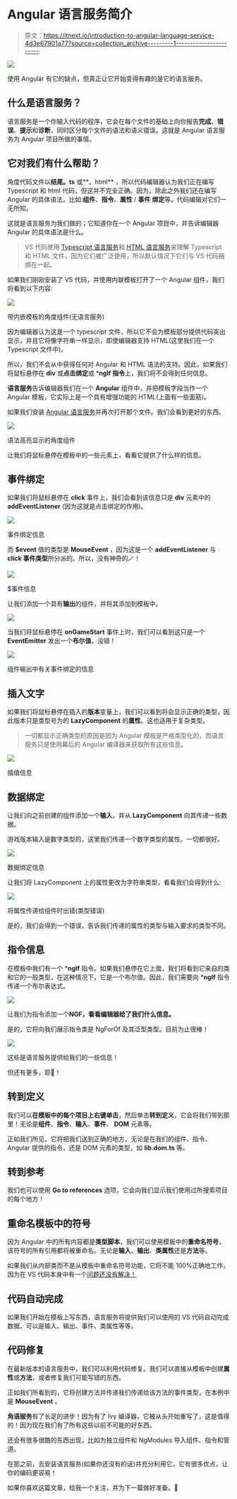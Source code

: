 # Angular 语言服务简介

> 原文：<https://itnext.io/introduction-to-angular-language-service-4d3e67901a77?source=collection_archive---------1----------------------->

![](img/fe2303172a371b8d4ccc8281e4677710.png)

使用 Angular 有它的缺点，但真正让它开始变得有趣的是它的语言服务。

## 什么是语言服务？

语言服务是一个你输入代码的程序，它会在每个文件的基础上向你报告**完成**、**错误**、**提示**和**诊断**，同时区分每个文件的语法和语义错误。这就是 Angular 语言服务为 Angular 项目所做的事情。

## 它对我们有什么帮助？

角度代码文件以**结尾。ts** 或**。html** ，所以代码编辑器认为我们正在编写 Typescript 和 html 代码，但这并不完全正确。因为，除此之外我们还在编写 Angular 的具体语法，比如:**组件**、**指令**、**属性** / **事件** **绑定**等。代码编辑对它们一无所知。

这就是语言服务为我们做的；它知道你在一个 Angular 项目中，并告诉编辑器 Angular 的具体语法是什么。

> VS 代码使用 [Typescript 语言服务](https://github.com/typescript-language-server/typescript-language-server)和 [HTML 语言服务](https://github.com/microsoft/vscode-html-languageservice)来理解 Typescript 和 HTML 文件，因为它们被广泛使用，所以默认情况下它们与 VS 代码捆绑在一起。

如果我们刚刚安装了 VS 代码，并使用内联模板打开了一个 Angular 组件，我们将看到以下内容:

![](img/27bece0ce1ebe0b0c7fba319d1e402da.png)

带内嵌模板的角度组件(无语言服务)

因为编辑器认为这是一个 typescript 文件，所以它不会为模板部分提供代码突出显示，并且它将像字符串一样显示，即使编辑器支持 HTML(这里我们在一个 Typescript 文件中)。

所以，我们不会从中获得任何对 Angular 和 HTML 语法的支持。因此，如果我们将鼠标悬停在 **div** 或**点击绑定**或 ***ngIf 指令**上，我们将不会得到任何信息。

**语言服务**告诉编辑器我们在一个 **Angular** 组件中，并把模板字段当作一个 Angular 模板，它实际上是一个具有增强功能的 HTML(上面有一些面筋)。

如果我们安装 [Angular 语言服务](https://marketplace.visualstudio.com/items?itemName=Angular.ng-template)并再次打开那个文件。我们会看到更好的东西。

![](img/6f5fd3c2f38958ff6afda219f2657929.png)

语法高亮显示的角度组件

让我们将鼠标悬停在模板中的一些元素上，看看它提供了什么样的信息。

## 事件绑定

如果我们将鼠标悬停在 **click** 事件上，我们会看到该信息只是 **div** 元素中的 **addEventListener** (因为这就是点击绑定的作用)。

![](img/7b745f7217546966d676b6557a48b3ec.png)

事件绑定信息

而 **$event** 值的类型是 **MouseEvent** ，因为这是一个 **addEventListener** 与 **click 事件类型**所分派的。所以，没有神奇的🪄！

![](img/74d3904ba339f0dc89bd5e31a0264975.png)

$事件信息

让我们添加一个具有**输出**的组件，并将其添加到模板中。

![](img/24450d13e6083763683c1eba85044dfa.png)

当我们将鼠标悬停在 **onGameStart** 事件上时，我们可以看到这只是一个 **EventEmitter** 发出一个**布尔值**，没错！

![](img/ffbb90a8008ca1ce79b1890cae9a2b5b.png)

组件输出中有关事件绑定的信息

## 插入文字

如果我们将鼠标悬停在插入的**版本**变量上，我们可以看到将会显示正确的类型，因此版本只是类型号为的 **LazyComponent** 的**属性**。这也适用于复杂类型。

> 一切都显示正确类型的原因是因为 Angular 模板是严格类型化的，而语言服务只是使用幕后的 Angular 编译器来获取所有这些信息。

![](img/2590c78eecb2d7dcc1557843e775b9a6.png)

插值信息

## 数据绑定

让我们向之前创建的组件添加一个**输入**，并从 **LazyComponent** 向其传递一些数据。

游戏版本输入是数字类型的，这里我们传递一个数字类型的属性。一切都很好。

![](img/6f2f49bd58f794728e404c8aeaf9c0cd.png)

数据绑定信息

让我们将 LazyComponent 上的属性更改为字符串类型，看看我们会得到什么:

![](img/9e57a41e39fe86f0ae6aeb7171a3e18d.png)

将属性传递给组件时出错(类型错误)

是的，我们会得到一个错误，告诉我们传递的属性的类型与输入要求的类型不同。

## 指令信息

在模板中我们有一个 ***ngIf** 指令。如果我们悬停在它上面，我们将看到它来自的类和它的一般类型，在这种情况下，它是一个布尔值。因此，我们需要向 ***ngIf** 指令传递一个布尔表达式。

![](img/3ed1e2d252c71335821bf8d55b1b91ba.png)

让我们为指令添加一个**NGF，看看编辑器给了我们什么信息。**

是的，它将向我们展示指令类是 NgForOf 及其泛型类型。目前为止很棒！

![](img/e65a0954aeb01f8cceeec8fb0c5cd7c8.png)

这些是语言服务提供给我们的一些信息！

但还有更多，耶🥳！

## 转到定义

我们可以**在模板中的每个项目上右键单击**，然后单击**转到定义**，它会将我们带到那里！无论是**组件**、**指令**、**输入**、**事件**、 **DOM** 元素等。

正如我们所见，它将把我们送到正确的地方，无论是在我们的组件、指令、Angular 提供的指令，还是 DOM 元素的类型，如 **lib.dom.ts** 等。

## 转到参考

我们也可以使用 **Go to references** 选项，它会向我们显示我们使用过所搜索项目的每个地方！

## 重命名模板中的符号

因为 Angular 中的所有内容都是**类型脚本**，我们可以使用模板中的**重命名符号**，该符号的所有引用都将被重命名。无论是**输入**、**输出**、**类属性**还是**方法**等。

如果我们从内部类而不是从模板中重命名符号功能，它将不能 100%正确地工作，因为在 VS 代码本身中有一个[问题还没有解决！](https://github.com/microsoft/vscode/issues/115354)

## 代码自动完成

如果我们开始在模板上写东西，语言服务将提供我们可以使用的 VS 代码自动完成数据，可以是输入、输出、事件、类属性等等。

## 代码修复

在最新版本的语言服务中，我们可以利用代码修复。我们可以直接从模板中创建**属性**或**方法**，或者修复我们可能写错的东西。

正如我们所看到的，它将创建方法并传递我们传递给该方法的事件类型，在本例中是 **MouseEvent** 。

**角语服务**有了长足的进步！因为有了 Ivy 编译器，它被从头开始重写了，这是值得的！因为现在我们有了所有这些以前不可能的好东西。

还会有很多很酷的东西出现，比如为独立组件和 NgModules 导入组件、指令和管道。

在那之前，去安装语言服务(如果你还没有的话)并充分利用它，它有很多优点，让你的编码更容易！

如果你喜欢这篇文章，给我一个关注，并为下一篇做好准备。👋